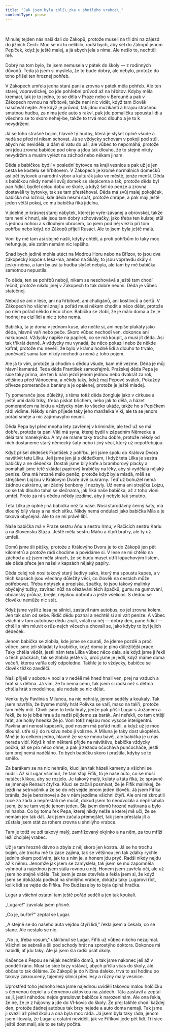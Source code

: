 ```yaml
---
title: "Jak jsem byla zblí\_zka u shnilýho vrabce\_"
contentType: prose
---
```


 

Minulej tejden nás naši dali do Zákopů, protože museli na tři dni na zájezd do jižních Čech. Moc se mi to nelíbilo, radši bych, aby šel do Zákopů jenom Pepíček, když je ještě malej, a já abych jela s nima. Ale nešlo to, nechtěli mě.

Dobrý na tom bylo, že jsem nemusela v pátek do školy — z rodinných důvodů. Teda já jsem si myslela, že to bude dobrý, ale nebylo, protože do toho přišel ten hroznej pohřeb.

V Zákopech umřela jedna stará pani a zrovna v pátek měla pohřeb. Ale ten starej, vopravdickej, co jde pohřební průvod až na hřbitov. Kdyby měla kremaci, tak je to jedno, to se dělá v Praze nebo v Berouně a pak v Zákopech rovnou na hřbitově, takže neni nic vidět, když tam člověk naschvál nejde. Ale když je průvod, tak jdou muzikanti a hrajou strašnou smutnou hudbu, za nima jede auto s rakví, pak jde pomaličku spousta lidí a všechno se to skoro nehej-be, takže to trvá moc dlouho a je to k nevydržení.

Já se toho strašně bojim, hlavně tý hudby, která je slyšet úplně všude a nedá se před ní nikam schovat. Já se vždycky schovám v pokoji pod stůl, abych nic neviděla, a dám si vatu do uší, ale vůbec to nepomáhá, protože oni jdou zrovna babičce pod okny a jdou tak dlouho, že to stejně nikdy nevydržím a musím vylézt na záchod nebo někam jinam.

Děda s babičkou bydlí v poslední bytovce na kraji vesnice a pak už je jen cesta ke kostelu se hřbitovem. V Zákopech je kromě normálních domečků asi pět bytovek a národní výbor a kulturák jako ve městě, jenže menší. Děda s babičkou nikdy neměli svůj domek se slepicema a tak, protože děda byl pan řídící, bydlel celou dobu ve škole, a když šel do penze a zrovna dostavěli ty bytovky, tak se tam přestěhoval. Děda má svůj malej pokojíček, babička má ložnici, kde děda nesmí spát, protože chrápe, a pak mají ještě jeden větší pokoj, co mu babička říká jídelna.

V jídelně je krásnej starej nábytek, kterej je vyře-závanej a obrovskej, takže tam neni k hnutí, ale jsou tam dobrý schovávačky, jako třeba ten kulatej stůl s jednou nohou a s dlouhým ubrusem, co jsem pod něj vlezla při tom pohřbu nebo když do Zákopů přijeli Rusáci. Ale to jsem byla ještě malá.

Voni by mě tam asi stejně našli, kdyby chtěli, a proti pohřbům to taky moc nefunguje, ale zatím nemám nic lepšího.

Snad bych jedině mohla utéct na Modrou Horu nebo na Břízov, to jsou dva zákopecký kopce s lesa-ma, anebo na Skály, to jsou vopravdu skály s jesky-něma, a tam by asi ta hudba slyšet nebyla, ale tam by mě babička samotnou nepustila.

To děda, ten se pohřbů nebojí, nikam se neschovává a ještě tam chodí řečnit, protože nikdo jinej v Zákopech to tak dobře neumí. Děda je vůbec statečnej.

Nebojí se ani v lese, ani na hřbitově, ani chuligánů, ani kostlivců a čertů. V Zákopech ho všichni znají a pořád musí někam chodit a něco dělat, protože po něm pořád někdo něco chce. Babička se zlobí, že je málo doma a že je hodnej na cizí lidi a nic z toho nemá.

Babička, ta je doma v jednom kuse, ale nečte si, ani nepíše plakáty jako děda, hlavně vaří nebo peče. Skoro vůbec nechodí ven, dokonce ani nakupovat. Vždycky napíše na papírek, co se má koupit, a musí jít děda. Asi tak třikrát denně. A vždycky mu vynadá, že něco pokazil nebo že někde kafral, protože mu nevěří, že bylo v krámu hodně lidí a dlouho to trvalo, poněvadž sama tam nikdy nechodí a nemá z toho pojem.

Ale já to vím, protože já chodím s dědou všude, kam mě vezme. Děda je můj hlavní kamarád. Teda děda František samozřejmě. Pražskej děda Pepa je sice taky príma, ale ten k nám jezdí jenom jednou nebo dvakrát za rok, většinou před Vánocema, a někdy taky, když maj Pepové svátek. Pokaždý přiveze pomeranče a banány a je opálenej, protože je ještě mladej.

Ty pomeranče jsou důležitý, s těma totiž děda žongluje jako v cirkuse a ještě umí další triky, třeba pískat břichem, nebo jak to dělá, a házet pomerančem na loktu a vždycky nám to všecko ukáže, takže ho s Pepíčkem rádi vidíme. Někdy s ním přijede taky jeho manželka Viki, ale ta se jenom pořád směje a nic zají-mavýho neumí.

Děda Pepa byl před mnoha lety zavřenej v kriminále, ale teď už se má dobře, protože ta pani Viki má syna, kterej bydlí v západním Německu a dělá tam manekýnku. A my se máme taky trochu dobře, protože někdy od nich dostaneme starý německý šaty nebo i jiný věci, který už nepotřebujou.

Když přišel dědeček František z pohřbu, jeli jsme spolu do Králova Dvora navštívit tetu Lilku. Jeli jsme jen já s dědečkem, i když teta Lilka je sestra babičky a ne dědečka. Dostali jsme bílý kafe a bramborový placky a pomáhali jsme tetě skládat papírový krabičky na léky, aby si vydělala nějaký peníze. Ona má hrozně málo peněz, protože když byla mladá, měli se strejčkem Lojzou v Královým Dvoře dvě cukrárny. Teď už bohužel nemá žádnou cukrárnu, ani žádný bonbony jí nezbyly. Už nemá ani strejčka Lojzu, co se tak dlouho tahal se slečnama, jak říká naše babička, až z toho vloni umřel. Proto za ní s dědou někdy jezdíme, aby jí nebylo tak smutno.

Teta Lilka je úplně jiná babička než ta naše. Nosí starodávný černý šaty, má dlouhý bílý vlasy a na nich síťku. Nikdy nemá ondulaci jako babička Míla a je taková obyčejná. Ale to se mi právě líbí.

Naše babička má v Praze sestru Aňu a sestru Irmu, v Račicích sestru Karlu a na Slovensku Stázu. Ještě měla sestru Máňu a čtyři bratry, ale ty už umřeli.

Domů jsme šli pěšky, protože z Královýho Dvora je to do Zákopů jen pět kilometrů a protože rádi chodíme a povídáme si. V lese se mi chtělo na záchod a už jsem měla strach, že se budu muset utřít lopuchovým listem, ale děda přece jen našel v kapsách nějaký papíry.

Děda celej rok nosí takový starý šedivý sako, který má spoustu kapes, a v těch kapsách jsou všechny důležitý věci, co člověk na cestách může potřebovat. Třeba notýsek a propiska, špačky, to jsou takový malinký obyčejný tužky, zavírací nůž na ořezávání těch špačků, gumu na gumování, občanský průkaz, brejle, nějakou dobrotu a ještě všelicos. S dědou se člověku nemůže nic stát.

Když jsme vyšli z lesa na silnici, zastavil nám autobus, co jel zrovna kolem. Jen tak sám od sebe. Řidič dědu poznal a nechtěl si ani vzít peníze. A vůbec všichni v tom autobuse dědu znali, volali na něj — dobrý den, pane řídící — chtěli s ním mluvit o růz-nejch věcech a chovali se, jako kdyby to byl jejich dědeček.

Jenom babička se zlobila, kde jsme se courali, že jdeme pozdě a proč vůbec jsme jeli skládat ty krabičky, když doma je plno důležitější práce. Taky chtěla vědět, jestli nám teta Lilka vůbec něco dala, ale když jsme jí řekli o těch plackách, tak se zlobila ještě víc, proč jsme je jedli, když máme doma večeři, kterou vařila celý odpoledne. Takhle je to vždycky, babičce se člověk těžko zavděčí.

Naši přijeli v sobotu v noci a v neděli mě hned hnali ven, prej na vzduch a hrát si s dětma. Já vím, že to nemá cenu, tak jsem si radši než s dětma chtěla hrát s modelínou, ale nedalo se nic dělat.

Venku byly Pavlína s Milunou, na nic nehrály, jenom seděly a koukaly. Tak jsem navrhla, že bysme mohly hrát Polívka se vaří, maso na talíři, protože tam měly míč. Chvíli jsme to teda hrály, jenže pak přišli Lugar s Jožanem a řekli, že to je blbá hra a že radši půjdeme za barák. Ani neřekli, co tam chtějí hrát, ale holky hnedka že jo. Voni totiž nejsou moc vysoce inteligentní. Pavlína ani nenosí kapesník, pod nosem má pořád nudli, a když už je moc dlouhá, utře si ji do rukávu nebo ji volízne. A Miluna je taky dost ukoptěná. Mně je to celkem jedno, hlavně že se se mnou bavěj, ale babička je u nás nerada vidí. Když k nám některá přijde na návštěvu, babička vždycky počká, až se pro něco ohne, a pak jí zezadu očuchává punčocháče, jestli tam prej nemá naděláno. To bych babičku skoro i praštila, kdyby se to smělo.

Za barákem se na nic nehrálo, kluci jen tak házeli kameny a všichni se nudili. Až si Lugar všimnul, že tam stojí Fifík, to je naše auto, co se musí natáčet klikou, aby se rozjelo. Je takový malý, kulatý a táta říká, že správně se jmenuje Renault čtyřka. Kluci se začali posmívat, že je Fifík malinkej, že jezdí na setrvačník a že se do něj vejde jenom jeden člověk. Já jsem Fifíka bránila, že je benzinovej a že v něm jezdíme všichni čtyři. Ale oni mi zkroutili ruce za záda a nepřestali mě mučit, dokud jsem to neodvolala a nepřísahala jsem, že se tam vejde jenom jeden. Šla jsem domů hrozně naštvaná a bylo mi hanba. Co by tomu řek Pepa, kterej nikdy nelže a kterej mě učí, že se nemám jen tak dát. Jak jsem začala přemejšlet, tak jsem přestala jít a zůstala jsem stát za rohem zrovna u shnilýho vrabce.

Tam je totiž ve zdi takový malý, zamřížovaný okýnko a na něm, za tou mříží leží chcíplej vrabec.

Už je tam hrozně dávno a zbyla z něj skoro jen kostra. Já se ho trochu bojím, ale trochu mě to zase zajímá, tak se většinou jen tak zdálky rychle jedním okem podívám, jak to s ním je, a honem jdu pryč. Radši nikdy nejdu až k němu. Jenomže jak jsem se zamyslela, tak jsem se mu zapomněla vyhnout a najednou jsem stála rovnou u něj. Honem jsem zavřela oči, ale už jsem ho stejně viděla. Tak jsem je zase otevřela a řekla jsem si, že když jsem se dokázala podívat na shnilýho vrabce, dokážu taky Lugarovi říct, kolik lidí se vejde do Fifíka. Pro Budžese by to byla úplná hračka.

Lugar a všichni ostatní tam ještě pořád seděli a jen tak koukali.

„Lugare!" zavolala jsem přísně.

„Co je, buřte?" zeptal se Lugar.

„A stejně se do našeho auta vejdou čtyři lidi," řekla jsem a čekala, co se stane. Ale nestalo se nic.

„No jo, třeba vosum," ušklíbnul se Lugar. Fifík už vůbec nikoho nezajímal. Všichni se sebrali a šli pod schody hrát na sprostýho doktora. Dokonce mi nabídli, ať jdu taky. Ale já jsem šla radši psát úkoly.

Kačence s Pepou se nějak nechtělo domů, a tak jsme nakonec jeli až v pondělí ráno. Musí se sice brzy vstávat, abych přišla včas do školy, ale občas to tak děláme. Ze Zákopů je do Ničína daleko, trvá to asi hodinu po takový zakroucený, tajemný silnici přes lesy a různý malý vesnice.

Uprostřed toho jednoho lesa jsme najednou uviděli takovou malou holčičku s červenou čepicí a s červenou aktovkou na zádech. Táta zastavil a zeptal se jí, jestli náhodou nejde gratulovat babičce k narozeninám. Ale ona řekla, že ne, že je z hájovny a jde do Vl-kovic do školy. Že prej takhle chodí každej den, protože žádnej autobus tak brzy nejede a auto doma nemají. Tak jsme ji svezli až před školu a ona byla moc ráda. Já jsem byla taky ráda, jenom jsem litovala, že Lugar a ostatní neviděli, jak ve Fifíkovi jede pět lidí. Tři sice ještě dost malí, ale to se taky počítá.
